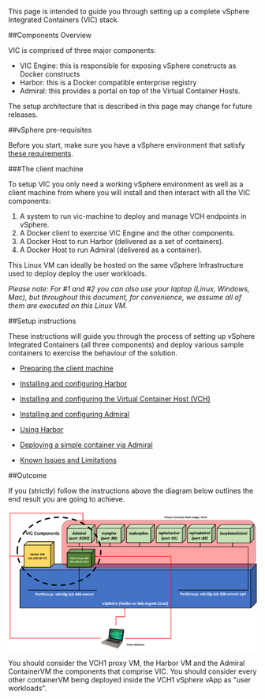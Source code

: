 
This page is intended to guide you through setting up a complete vSphere Integrated Containers (VIC) stack.

##Components Overview

VIC is comprised of three major components:

- VIC Engine: this is responsible for exposing vSphere constructs as Docker constructs
- Harbor: this is a Docker compatible enterprise registry
- Admiral: this provides a portal on top of the Virtual Container Hosts.   

The setup architecture that is described in this page may change for future releases.

##vSphere pre-requisites

Before you start, make sure you have a vSphere environment that satisfy [these requirements](https://vmware.github.io/vic/assets/files/html/vic_installation/vic_installation_prereqs.html).

###The client machine  

To setup VIC you only need a working vSphere environment as well as a client machine from where you will install and then interact with all the VIC components:

1. A system to run vic-machine to deploy and manage VCH endpoints in vSphere.
2. A Docker client to exercise VIC Engine and the other components.  
3. A Docker Host to run Harbor (delivered as a set of containers).
4. A Docker Host to run Admiral (delivered as a container).

This Linux VM can ideally be hosted on the same vSphere Infrastructure used to deploy deploy the user workloads.

*Please note: For #1 and #2 you can also use your laptop (Linux, Windows, Mac), but throughout this document, for convenience, we assume all of them are executed on this Linux VM.*  


##Setup instructions

These instructions will guide you through the process of setting up vSphere Integrated Containers (all three components) and deploy various sample containers to exercise the behaviour of the solution.

- [Preparing the client machine](preparing-the-client-machine.md)

- [Installing and configuring Harbor](install-configure-harbor.md)

- [Installing and configuring the Virtual Container Host (VCH)](install-configure-vch.md)

- [Installing and configuring Admiral](install-configure-admiral.md)

- [Using Harbor](using-harbor.md)

- [Deploying a simple container via Admiral](deploy-simple-container-via-admiral.md)

- [Known Issues and Limitations](known-issues-limitations.md)

##Outcome

If you (strictly) follow the instructions above the diagram below outlines the end result you are going to achieve.

![Outcome](outcome.png)

You should consider the VCH1 proxy VM, the Harbor VM and the Admiral ContainerVM the components that comprise VIC. You should consider every other containerVM being deployed inside the VCH1 vSphere vApp as "user workloads".  
